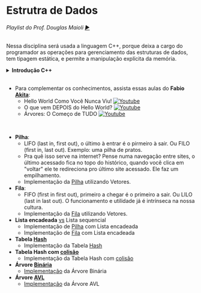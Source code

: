# Estrutra de Dados

###### Playlist do Prof. Douglas Maioli [►](https://www.youtube.com/channel/UC_Ed5ksOnDgmpUdK81z81gw)

Nessa disciplina será usada a linguagem C++, porque deixa a cargo do programador as operações para gerenciamento das estruturas de dados, tem tipagem estática, e permite a manipulação explícita da memória.

<details><summary><b>Introdução C++</b></summary>

- Aula [1](./aulas/primeiro.cpp) - Hello World
- Aula [2](./aulas/segundo.cpp) - Variáveis e Entradas
- Aula [4](./aulas/quarto.cpp) - Funções
- Desafio [1](./exercs/exer1.cpp) - Função matemática
- Desafio [2](./exercs/exer2.cpp) - Média aluno
- Desafio [3](./exercs/exer3.cpp) - Fatorial
- Desafio [4](./exercs/exer4.cpp) - Várias potências
- Desafio [5](./exercs/exer5.cpp) - Moradia Popular
- Aula [7](./aulas/setimo.cpp) - Ponteiros
- Aula [8](./aulas/oitavo.cpp) - Vetores
- Aula [9](./aulas/nono.cpp) - Matriz
- Desafio [6](./exercs/exer6.cpp) - Gasto familiar
- Desafio [7](./exercs/exer7.cpp) - Soma de matrizes
- Desafio [8](./exercs/exer8.cpp) - Vetores dinâmicos
- Desafio [9](./exercs/exer9.cpp) - Idade com ponteiro
- Desafio [10](./exercs/exer10.cpp) - Trocando ponteiros
- Aula de Classes:
  - Exemplo [1](./aulas/classe1.cpp)
  - Exemplo [2](./aulas/classe2.cpp)
  - Exemplo [3](./aulas/classe3.cpp)
- Classes em arquivos [separados](./aulas/carro/)
> Pra compilar algoritmos em arquivos separados: `g++ main_filename.cpp filename.cpp etc.cpp -o filename.exe` depois pra rodar o algortimo pelo terminal vá no dir do .exe: `./filename.exe`
- Desafio [11](./exercs/exer11.cpp) - Classe Cidades

</details><br>

- Para complementar os conhecimentos, assista essas aulas do **Fabio [Akita](https://github.com/akitaonrails)**:
  - Hello World Como Você Nunca Viu! [![Youtube](https://www.youtube.com/s/desktop/b4620429/img/favicon.ico)](https://youtu.be/Gp2m8ZuXoPg)
  - O que vem DEPOIS do Hello World? [![Youtube](https://www.youtube.com/s/desktop/b4620429/img/favicon.ico)](https://youtu.be/YyWMN_0g3BQ)
  - Árvores: O Começo de TUDO [![Youtube](https://www.youtube.com/s/desktop/b4620429/img/favicon.ico)](https://youtu.be/9GdesxWtOgs)
<br>

- **Pilha**: 
  - LIFO (last in, first out), o último à entrar é o pirmeiro à sair. Ou FILO (first in, last out). Exemplo: uma pilha de pratos.
  - Pra quê isso serve na internet? Pense numa navegação entre sites, o último acessado fica no topo do histórico, quando você clica em "voltar" ele te redireciona pro último site acessado. Ele faz um empilhamento.
  - Implementação da [Pilha](./pilha/) utilizando Vetores.
- **Fila**:
  - FIFO (first in first out), primeiro a chegar é o primeiro a sair. Ou LILO (last in last out). O funcionamento e utilidade já é intrínseca na nossa cultura.
  - Implementação da [Fila](./fila/) utilizando Vetores.
- **Lista encadeada** [vs](./pilha-encadeada/lista-encadeada.pdf) Lista sequencial
  - Implementação de [Pilha](./pilha-encadeada/) com Lista encadeada
  - Implementação de [Fila](./fila-encadeada/) com Lista encadeada
- **Tabela [Hash](./tabela-hash/tabela_hash.pdf)**
  - Implementação da Tabela [Hash](./tabela-hash/)
- **Tabela Hash com [colisão](./tabela-hash-colisao/tabela_hash_colisao.pdf)**
  - Implementação da Tabela Hash com [colisão](./tabela-hash-colisao/)
- **Árvore [Binária](./arvore-binaria/arvore_binaria.pdf)**
  - [Implementação](./arvore-binaria/) da Árvore Binária
- **Árvore [AVL](./arvore-avl/arvore_avl.pdf)**
  - [Implementação](./arvore-avl/) da Árvore AVL